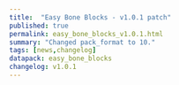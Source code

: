 ```yaml
---
title:  "Easy Bone Blocks - v1.0.1 patch"
published: true
permalink: easy_bone_blocks_v1.0.1.html
summary: "Changed pack_format to 10."
tags: [news,changelog]
datapack: easy_bone_blocks
changelog: v1.0.1
---
```

